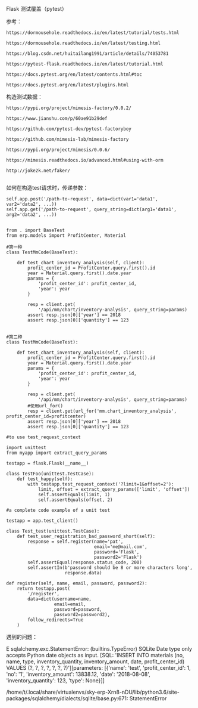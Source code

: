 Flask 测试覆盖（pytest）

参考：

	https://dormousehole.readthedocs.io/en/latest/tutorial/tests.html
	
	https://dormousehole.readthedocs.io/en/latest/testing.html
	
	https://blog.csdn.net/huitailang1991/article/details/74053781
	
	https://pytest-flask.readthedocs.io/en/latest/tutorial.html
	
	https://docs.pytest.org/en/latest/contents.html#toc
	
	https://docs.pytest.org/en/latest/plugins.html







构造测试数据：

```
https://pypi.org/project/mimesis-factory/0.0.2/

https://www.jianshu.com/p/60ae91b29def

https://github.com/pytest-dev/pytest-factoryboy

https://github.com/mimesis-lab/mimesis-factory

https://pypi.org/project/mimesis/0.0.6/

https://mimesis.readthedocs.io/advanced.html#using-with-orm

http://joke2k.net/faker/


```













如何在构造test请求时，传递参数：

```
self.app.post('/path-to-request', data=dict(var1='data1', var2='data2', ...))
self.app.get('/path-to-request', query_string=dict(arg1='data1', arg2='data2', ...))


from . import BaseTest
from erp.models import ProfitCenter, Material

#第一种
class TestMmCode(BaseTest):

    def test_chart_inventory_analysis(self, client):
        profit_center_id = ProfitCenter.query.first().id
        year = Material.query.first().date.year
        params = {
            'profit_center_id': profit_center_id,
            'year': year
        }

        resp = client.get(
            '/api/mm/chart/inventory-analysis', query_string=params)
        assert resp.json[0]['year'] == 2018
        assert resp.json[0]['quantity'] == 123


#第二种
class TestMmCode(BaseTest):

    def test_chart_inventory_analysis(self, client):
        profit_center_id = ProfitCenter.query.first().id
        year = Material.query.first().date.year
        params = {
            'profit_center_id': profit_center_id,
            'year': year
        }

        resp = client.get(
            '/api/mm/chart/inventory-analysis', query_string=params)
        #使用url_for()
        resp = client.get(url_for('mm.chart_inventory_analysis', profit_center_id=profitcenter)
        assert resp.json[0]['year'] == 2018
        assert resp.json[0]['quantity'] == 123
```





```
#to use test_request_context

import unittest
from myapp import extract_query_params

testapp = flask.Flask(__name__)

class TestFoo(unittest.TestCase):
    def test_happy(self):
        with testapp.test_request_context('?limit=1&offset=2'):
            limit, offset = extract_query_params(['limit', 'offset'])
            self.assertEquals(limit, 1)
            self.assertEquals(offset, 2)
```



    #a complete code example of a unit test
    
    testapp = app.test_client()
    
    class Test_test(unittest.TestCase):
        def test_user_registration_bad_password_short(self):
            response = self.register(name='pat',
                                     email='me@mail.com', 
                                     password='Flask', 
                                     password2='Flask')
            self.assertEqual(response.status_code, 200)
            self.assertIn(b'password should be 8 or more characters long', 
                          response.data)
    
    def register(self, name, email, password, password2):
        return testapp.post(
            '/register',
            data=dict(username=name, 
                      email=email, 
                      password=password, 
                      password2=password2),
            follow_redirects=True
        )




遇到的问题：

E           sqlalchemy.exc.StatementError: (builtins.TypeError) SQLite Date type only accepts Python date objects as input. [SQL: 'INSERT INTO materials (no, name, type, inventory_quantity, inventory_amount, date, profit_center_id) VALUES (?, ?, ?, ?, ?, ?, ?)'][parameters: [{'name': 'test', 'profit_center_id': 1, 'no': '1', 'inventory_amount': 13838.12, 'date': '2018-08-08', 'inventory_quantity': 123, 'type': None}]]

/home/t/.local/share/virtualenvs/sky-erp-Xrn8-nDU/lib/python3.6/site-packages/sqlalchemy/dialects/sqlite/base.py:671: StatementError



